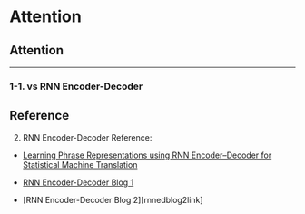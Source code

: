 # Attention

## Attention

---

### 1-1. vs RNN Encoder-Decoder





 
## Reference
2. RNN Encoder-Decoder Reference:

  * [Learning Phrase Representations using RNN Encoder–Decoder for Statistical Machine Translation][paperlink]

[paperlink]: https://arxiv.org/pdf/1406.1078.pdf

  * [RNN Encoder-Decoder Blog 1][rnnedblog1link]

[rnnedblog1link]: https://blog.naver.com/PostView.nhn?isHttpsRedirect=true&blogId=ckdgus1433&logNo=221608376139

  * [RNN Encoder-Decoder Blog 2][rnnedblog2link]

[rnnedvideo1link]: https://youtu.be/ImUoubi_t7s
